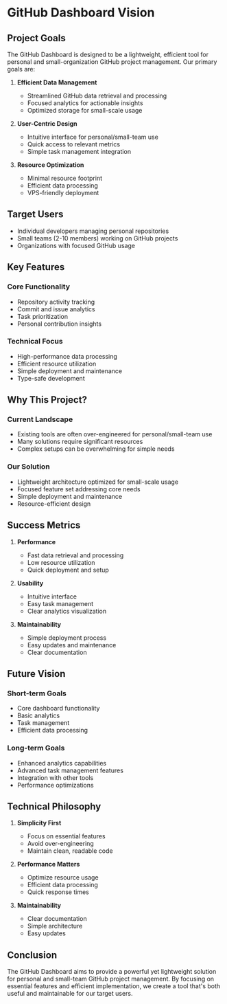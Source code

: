 # GitHub Dashboard Vision

## Project Goals

The GitHub Dashboard is designed to be a lightweight, efficient tool for personal and small-organization GitHub project management. Our primary goals are:

1. **Efficient Data Management**
   - Streamlined GitHub data retrieval and processing
   - Focused analytics for actionable insights
   - Optimized storage for small-scale usage

2. **User-Centric Design**
   - Intuitive interface for personal/small-team use
   - Quick access to relevant metrics
   - Simple task management integration

3. **Resource Optimization**
   - Minimal resource footprint
   - Efficient data processing
   - VPS-friendly deployment

## Target Users

- Individual developers managing personal repositories
- Small teams (2-10 members) working on GitHub projects
- Organizations with focused GitHub usage

## Key Features

### Core Functionality
- Repository activity tracking
- Commit and issue analytics
- Task prioritization
- Personal contribution insights

### Technical Focus
- High-performance data processing
- Efficient resource utilization
- Simple deployment and maintenance
- Type-safe development

## Why This Project?

### Current Landscape
- Existing tools are often over-engineered for personal/small-team use
- Many solutions require significant resources
- Complex setups can be overwhelming for simple needs

### Our Solution
- Lightweight architecture optimized for small-scale usage
- Focused feature set addressing core needs
- Simple deployment and maintenance
- Resource-efficient design

## Success Metrics

1. **Performance**
   - Fast data retrieval and processing
   - Low resource utilization
   - Quick deployment and setup

2. **Usability**
   - Intuitive interface
   - Easy task management
   - Clear analytics visualization

3. **Maintainability**
   - Simple deployment process
   - Easy updates and maintenance
   - Clear documentation

## Future Vision

### Short-term Goals
- Core dashboard functionality
- Basic analytics
- Task management
- Efficient data processing

### Long-term Goals
- Enhanced analytics capabilities
- Advanced task management features
- Integration with other tools
- Performance optimizations

## Technical Philosophy

1. **Simplicity First**
   - Focus on essential features
   - Avoid over-engineering
   - Maintain clean, readable code

2. **Performance Matters**
   - Optimize resource usage
   - Efficient data processing
   - Quick response times

3. **Maintainability**
   - Clear documentation
   - Simple architecture
   - Easy updates

## Conclusion

The GitHub Dashboard aims to provide a powerful yet lightweight solution for personal and small-team GitHub project management. By focusing on essential features and efficient implementation, we create a tool that's both useful and maintainable for our target users. 